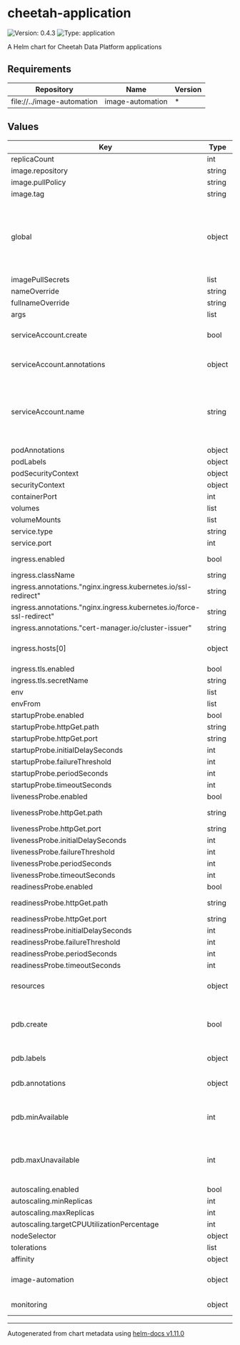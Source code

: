 # cheetah-application

![Version: 0.4.3](https://img.shields.io/badge/Version-0.4.3-informational?style=flat-square) ![Type: application](https://img.shields.io/badge/Type-application-informational?style=flat-square)

A Helm chart for Cheetah Data Platform applications

## Requirements

| Repository | Name | Version |
|------------|------|---------|
| file://../image-automation | image-automation | * |

## Values

| Key | Type | Default | Description |
|-----|------|---------|-------------|
| replicaCount | int | `1` |  |
| image.repository | string | `"nginx"` |  |
| image.pullPolicy | string | `"IfNotPresent"` |  |
| image.tag | string | `""` | Image tag |
| global | object | `{"image":{"repository":""},"imagePullSecrets":[]}` | Only used to decrease duplicate configuration of this chart, if imageAutomation is used as a sub chart. Overrides the local values if given |
| imagePullSecrets | list | `[]` |  |
| nameOverride | string | `""` |  |
| fullnameOverride | string | `""` |  |
| args | list | `[]` |  |
| serviceAccount.create | bool | `true` | Specifies whether a service account should be created |
| serviceAccount.annotations | object | `{}` | Annotations to add to the service account |
| serviceAccount.name | string | `""` | The name of the service account to use. If not set and create is true, a name is generated using the fullname template |
| podAnnotations | object | `{}` |  |
| podLabels | object | `{}` |  |
| podSecurityContext | object | `{}` |  |
| securityContext | object | `{}` |  |
| containerPort | int | `80` |  |
| volumes | list | `[]` |  |
| volumeMounts | list | `[]` |  |
| service.type | string | `"ClusterIP"` |  |
| service.port | int | `80` |  |
| ingress.enabled | bool | `false` | Whether to expose the service or not |
| ingress.className | string | `"nginx"` |  |
| ingress.annotations."nginx.ingress.kubernetes.io/ssl-redirect" | string | `"true"` |  |
| ingress.annotations."nginx.ingress.kubernetes.io/force-ssl-redirect" | string | `"true"` |  |
| ingress.annotations."cert-manager.io/cluster-issuer" | string | `"letsencrypt-prod"` |  |
| ingress.hosts[0] | object | `{"host":"chart-example.local","paths":[{"path":"/","pathType":"ImplementationSpecific"}]}` | Which host to expose the service under |
| ingress.tls.enabled | bool | `true` |  |
| ingress.tls.secretName | string | `""` |  |
| env | list | `[]` |  |
| envFrom | list | `[]` |  |
| startupProbe.enabled | bool | `false` |  |
| startupProbe.httpGet.path | string | `"/"` |  |
| startupProbe.httpGet.port | string | `"http"` |  |
| startupProbe.initialDelaySeconds | int | `30` |  |
| startupProbe.failureThreshold | int | `3` |  |
| startupProbe.periodSeconds | int | `10` |  |
| startupProbe.timeoutSeconds | int | `1` |  |
| livenessProbe.enabled | bool | `true` |  |
| livenessProbe.httpGet.path | string | `"/"` | Which path to look for liveness |
| livenessProbe.httpGet.port | string | `"http"` |  |
| livenessProbe.initialDelaySeconds | int | `30` |  |
| livenessProbe.failureThreshold | int | `3` |  |
| livenessProbe.periodSeconds | int | `10` |  |
| livenessProbe.timeoutSeconds | int | `1` |  |
| readinessProbe.enabled | bool | `true` |  |
| readinessProbe.httpGet.path | string | `"/"` | Which path to look for readiness |
| readinessProbe.httpGet.port | string | `"http"` |  |
| readinessProbe.initialDelaySeconds | int | `30` |  |
| readinessProbe.failureThreshold | int | `3` |  |
| readinessProbe.periodSeconds | int | `10` |  |
| readinessProbe.timeoutSeconds | int | `1` |  |
| resources | object | `{}` | Resource limits. See `values.yaml` for an example |
| pdb.create | bool | `false` | Whether to create a PodDisruptionBudget for ensuring that an application is always available |
| pdb.labels | object | `{}` | Extra labels for the PodDisruptionBudget |
| pdb.annotations | object | `{}` | Extra annotations for the PodDisruptionBudget |
| pdb.minAvailable | int | `1` | How many pod replicas must always be available after eviction. Ignored if 0 |
| pdb.maxUnavailable | int | `0` | How many pod replicas are allowed to to be unavailable during eviction. Ignored if 0 |
| autoscaling.enabled | bool | `false` |  |
| autoscaling.minReplicas | int | `1` |  |
| autoscaling.maxReplicas | int | `100` |  |
| autoscaling.targetCPUUtilizationPercentage | int | `80` |  |
| nodeSelector | object | `{}` |  |
| tolerations | list | `[]` |  |
| affinity | object | `{}` |  |
| image-automation | object | `{"enabled":false}` | Settings passed to the image-automation chart |
| monitoring | object | `{"enabled":false,"path":"/metrics","port":1854}` | Observability settings |

----------------------------------------------
Autogenerated from chart metadata using [helm-docs v1.11.0](https://github.com/norwoodj/helm-docs/releases/v1.11.0)
